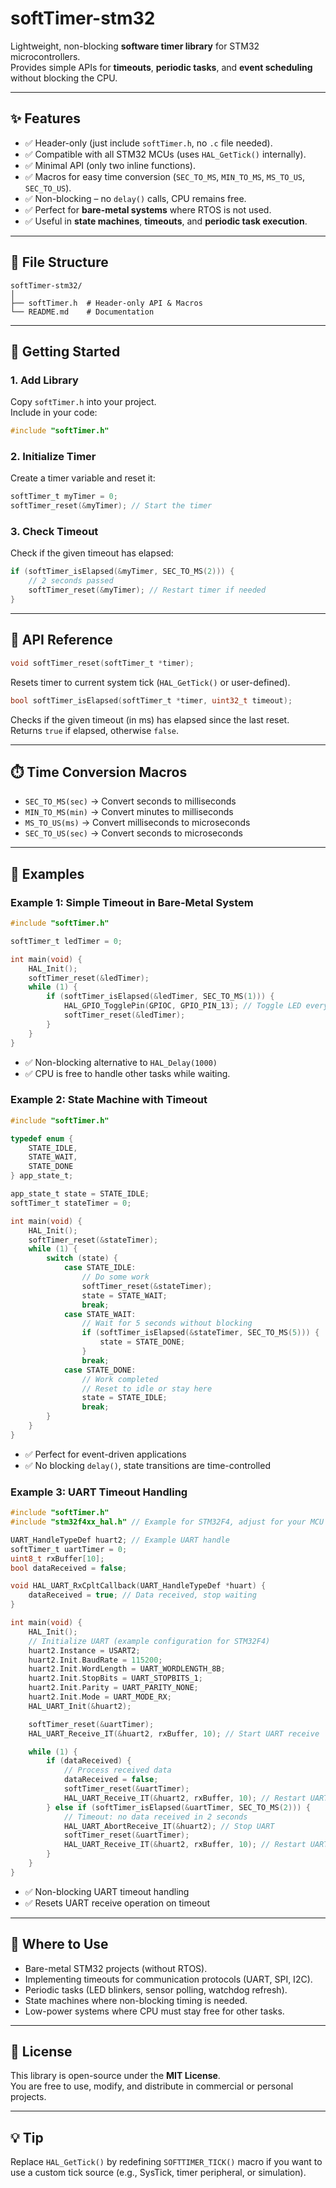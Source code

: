 # softTimer-stm32
Lightweight, non-blocking **software timer library** for STM32 microcontrollers.  
Provides simple APIs for **timeouts**, **periodic tasks**, and **event scheduling** without blocking the CPU.

---

## ✨ Features
- ✅ Header-only (just include `softTimer.h`, no `.c` file needed).
- ✅ Compatible with all STM32 MCUs (uses `HAL_GetTick()` internally).
- ✅ Minimal API (only two inline functions).
- ✅ Macros for easy time conversion (`SEC_TO_MS`, `MIN_TO_MS`, `MS_TO_US`, `SEC_TO_US`).
- ✅ Non-blocking – no `delay()` calls, CPU remains free.
- ✅ Perfect for **bare-metal systems** where RTOS is not used.
- ✅ Useful in **state machines**, **timeouts**, and **periodic task execution**.

---

## 📂 File Structure
```
softTimer-stm32/
│
├── softTimer.h  # Header-only API & Macros
└── README.md    # Documentation
```

---

## 🚀 Getting Started

### 1. Add Library
Copy `softTimer.h` into your project.  
Include in your code:
```c
#include "softTimer.h"
```

### 2. Initialize Timer
Create a timer variable and reset it:
```c
softTimer_t myTimer = 0;
softTimer_reset(&myTimer); // Start the timer
```

### 3. Check Timeout
Check if the given timeout has elapsed:
```c
if (softTimer_isElapsed(&myTimer, SEC_TO_MS(2))) {
    // 2 seconds passed
    softTimer_reset(&myTimer); // Restart timer if needed
}
```

---

## 🔧 API Reference

```c
void softTimer_reset(softTimer_t *timer);
```
Resets timer to current system tick (`HAL_GetTick()` or user-defined).

```c
bool softTimer_isElapsed(softTimer_t *timer, uint32_t timeout);
```
Checks if the given timeout (in ms) has elapsed since the last reset.  
Returns `true` if elapsed, otherwise `false`.

---

## ⏱️ Time Conversion Macros
- `SEC_TO_MS(sec)` → Convert seconds to milliseconds
- `MIN_TO_MS(min)` → Convert minutes to milliseconds
- `MS_TO_US(ms)` → Convert milliseconds to microseconds
- `SEC_TO_US(sec)` → Convert seconds to microseconds

---

## 📘 Examples

### Example 1: Simple Timeout in Bare-Metal System
```c
#include "softTimer.h"

softTimer_t ledTimer = 0;

int main(void) {
    HAL_Init();
    softTimer_reset(&ledTimer);
    while (1) {
        if (softTimer_isElapsed(&ledTimer, SEC_TO_MS(1))) {
            HAL_GPIO_TogglePin(GPIOC, GPIO_PIN_13); // Toggle LED every 1s
            softTimer_reset(&ledTimer);
        }
    }
}
```
- ✅ Non-blocking alternative to `HAL_Delay(1000)`
- ✅ CPU is free to handle other tasks while waiting.

### Example 2: State Machine with Timeout
```c
#include "softTimer.h"

typedef enum {
    STATE_IDLE,
    STATE_WAIT,
    STATE_DONE
} app_state_t;

app_state_t state = STATE_IDLE;
softTimer_t stateTimer = 0;

int main(void) {
    HAL_Init();
    softTimer_reset(&stateTimer);
    while (1) {
        switch (state) {
            case STATE_IDLE:
                // Do some work
                softTimer_reset(&stateTimer);
                state = STATE_WAIT;
                break;
            case STATE_WAIT:
                // Wait for 5 seconds without blocking
                if (softTimer_isElapsed(&stateTimer, SEC_TO_MS(5))) {
                    state = STATE_DONE;
                }
                break;
            case STATE_DONE:
                // Work completed
                // Reset to idle or stay here
                state = STATE_IDLE;
                break;
        }
    }
}
```
- ✅ Perfect for event-driven applications
- ✅ No blocking `delay()`, state transitions are time-controlled

### Example 3: UART Timeout Handling
```c
#include "softTimer.h"
#include "stm32f4xx_hal.h" // Example for STM32F4, adjust for your MCU

UART_HandleTypeDef huart2; // Example UART handle
softTimer_t uartTimer = 0;
uint8_t rxBuffer[10];
bool dataReceived = false;

void HAL_UART_RxCpltCallback(UART_HandleTypeDef *huart) {
    dataReceived = true; // Data received, stop waiting
}

int main(void) {
    HAL_Init();
    // Initialize UART (example configuration for STM32F4)
    huart2.Instance = USART2;
    huart2.Init.BaudRate = 115200;
    huart2.Init.WordLength = UART_WORDLENGTH_8B;
    huart2.Init.StopBits = UART_STOPBITS_1;
    huart2.Init.Parity = UART_PARITY_NONE;
    huart2.Init.Mode = UART_MODE_RX;
    HAL_UART_Init(&huart2);

    softTimer_reset(&uartTimer);
    HAL_UART_Receive_IT(&huart2, rxBuffer, 10); // Start UART receive

    while (1) {
        if (dataReceived) {
            // Process received data
            dataReceived = false;
            softTimer_reset(&uartTimer);
            HAL_UART_Receive_IT(&huart2, rxBuffer, 10); // Restart UART receive
        } else if (softTimer_isElapsed(&uartTimer, SEC_TO_MS(2))) {
            // Timeout: no data received in 2 seconds
            HAL_UART_AbortReceive_IT(&huart2); // Stop UART
            softTimer_reset(&uartTimer);
            HAL_UART_Receive_IT(&huart2, rxBuffer, 10); // Restart UART receive
        }
    }
}
```
- ✅ Non-blocking UART timeout handling
- ✅ Resets UART receive operation on timeout

---

## 🎯 Where to Use
- Bare-metal STM32 projects (without RTOS).
- Implementing timeouts for communication protocols (UART, SPI, I2C).
- Periodic tasks (LED blinkers, sensor polling, watchdog refresh).
- State machines where non-blocking timing is needed.
- Low-power systems where CPU must stay free for other tasks.

---

## 📜 License
This library is open-source under the **MIT License**.  
You are free to use, modify, and distribute in commercial or personal projects.

---

## 💡 Tip
Replace `HAL_GetTick()` by redefining `SOFTTIMER_TICK()` macro if you want to use a custom tick source (e.g., SysTick, timer peripheral, or simulation).
